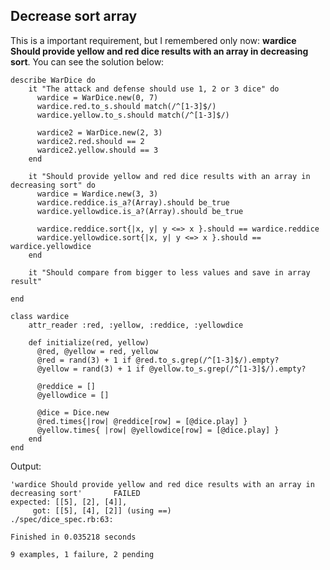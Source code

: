 ## Decrease sort array

This is a important requirement, but I remembered only now: **wardice Should provide yellow and red dice results with an array in decreasing sort**. You can see the solution below: 

	describe WarDice do
		it "The attack and defense should use 1, 2 or 3 dice" do 
		  wardice = WarDice.new(0, 7)
		  wardice.red.to_s.should match(/^[1-3]$/)
		  wardice.yellow.to_s.should match(/^[1-3]$/)

		  wardice2 = WarDice.new(2, 3)
		  wardice2.red.should == 2
		  wardice2.yellow.should == 3
		end
	
		it "Should provide yellow and red dice results with an array in decreasing sort" do
		  wardice = Wardice.new(3, 3)
		  wardice.reddice.is_a?(Array).should be_true
		  wardice.yellowdice.is_a?(Array).should be_true
		
		  wardice.reddice.sort{|x, y| y <=> x }.should == wardice.reddice
		  wardice.yellowdice.sort{|x, y| y <=> x }.should == wardice.yellowdice
		end
	
		it "Should compare from bigger to less values and save in array result"

	end

	class wardice 
		attr_reader :red, :yellow, :reddice, :yellowdice

		def initialize(red, yellow)
		  @red, @yellow = red, yellow
		  @red = rand(3) + 1 if @red.to_s.grep(/^[1-3]$/).empty?
		  @yellow = rand(3) + 1 if @yellow.to_s.grep(/^[1-3]$/).empty?
		
		  @reddice = []
		  @yellowdice = []
		
		  @dice = Dice.new		
		  @red.times{|row| @reddice[row] = [@dice.play] }
		  @yellow.times{ |row| @yellowdice[row] = [@dice.play] }
		end
	end

Output:

	'wardice Should provide yellow and red dice results with an array in decreasing sort' 		FAILED
	expected: [[5], [2], [4]],
	     got: [[5], [4], [2]] (using ==)
	./spec/dice_spec.rb:63:

	Finished in 0.035218 seconds

	9 examples, 1 failure, 2 pending
